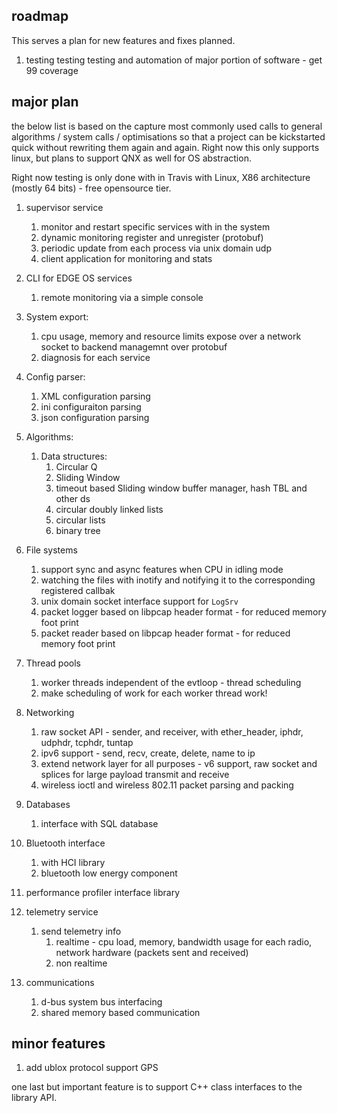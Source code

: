 ## roadmap

This serves a plan for new features and fixes planned.

1. testing testing testing and automation of major portion of software - get 99 coverage

## major plan

the below list is based on the capture most commonly used calls to general algorithms / system calls / optimisations so that a project can be kickstarted quick without rewriting them again and again. Right now this only supports linux, but plans to support QNX as well for OS abstraction.

Right now testing is only done with in Travis with Linux, X86 architecture (mostly 64 bits) - free opensource tier.

1. supervisor service
    1. monitor and restart specific services with in the system
    2. dynamic monitoring register and unregister (protobuf)
    3. periodic update from each process via unix domain udp
    4. client application for monitoring and stats

2. CLI for EDGE OS services
    1. remote monitoring via a simple console

3. System export:
    1. cpu usage, memory and resource limits expose over a network socket to backend managemnt over protobuf
    2. diagnosis for each service

4. Config parser:
    1. XML configuration parsing
    2. ini configuraiton parsing
    3. json configuration parsing

5. Algorithms:
    1. Data structures:
        1. Circular Q
        2. Sliding Window
        3. timeout based Sliding window buffer manager, hash TBL and other ds
        4. circular doubly linked lists
        5. circular lists
        6. binary tree

6. File systems
    1. support sync and async features when CPU in idling mode
    2. watching the files with inotify and notifying it to the corresponding registered callbak
    3. unix domain socket interface support for `LogSrv`
    4. packet logger based on libpcap header format - for reduced memory foot print
    5. packet reader based on libpcap header format - for reduced memory foot print

7. Thread pools
    1. worker threads independent of the evtloop - thread scheduling
    2. make scheduling of work for each worker thread work!

8. Networking
    1. raw socket API - sender, and receiver, with ether_header, iphdr, udphdr, tcphdr, tuntap
    2. ipv6 support - send, recv, create, delete, name to ip
    3. extend network layer for all purposes - v6 support, raw socket and splices for large payload transmit and receive
	4. wireless ioctl and wireless 802.11 packet parsing and packing

9. Databases
    1. interface with SQL database

10. Bluetooth interface
    1. with HCI library
    2. bluetooth low energy component

11. performance profiler interface library

12. telemetry service
    1. send telemetry info
        1. realtime - cpu load, memory, bandwidth usage for each radio, network hardware (packets sent and received)
        2. non realtime

13. communications
    1. d-bus system bus interfacing
    2. shared memory based communication

## minor features

1. add ublox protocol support GPS

one last but important feature is to support C++ class interfaces to the library API.

